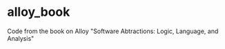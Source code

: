 alloy_book
==========

Code from the book on Alloy "Software Abtractions: Logic, Language, and Analysis"
